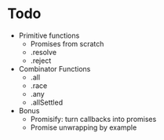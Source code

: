 # Todo
- Primitive functions
  - Promises from scratch
  - .resolve
  - .reject
- Combinator Functions
  - .all
  - .race
  - .any
  - .allSettled
- Bonus
  - Promisify: turn callbacks into promises
  - Promise unwrapping by example